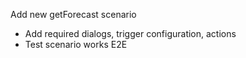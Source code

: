 Add new getForecast scenario
- Add required dialogs, trigger configuration, actions
- Test scenario works E2E
